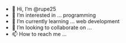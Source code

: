 - 👋 Hi, I’m @rupe25
- 👀 I’m interested in ... programming
- 🌱 I’m currently learning ... web development
- 💞️ I’m looking to collaborate on ...
- 📫 How to reach me ...

<!---
rupe25/rupe25 is a ✨ special ✨ repository because its `README.md` (this file) appears on your GitHub profile.
You can click the Preview link to take a look at your changes.
--->
